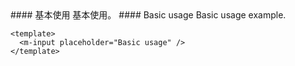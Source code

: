 <cn>
#### 基本使用
基本使用。
</cn>

<us>
#### Basic usage
Basic usage example.
</us>

```vue
<template>
  <m-input placeholder="Basic usage" />
</template>
```
